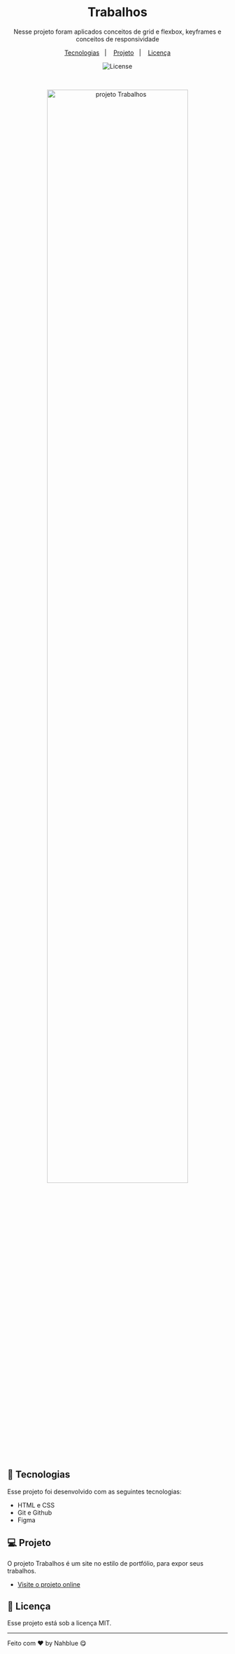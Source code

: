 <h1 align="center"> Trabalhos </h1>

<p align="center">
Nesse projeto foram aplicados conceitos de grid e flexbox, keyframes e conceitos de responsividade <br/>
</p>

<p align="center">
  <a href="#-tecnologias">Tecnologias</a>&nbsp;&nbsp;&nbsp;|&nbsp;&nbsp;&nbsp;
  <a href="#-projeto">Projeto</a>&nbsp;&nbsp;&nbsp;|&nbsp;&nbsp;&nbsp;
  <a href="#memo-licença">Licença</a>
</p>

<p align="center">
  <img alt="License" src="https://img.shields.io/static/v1?label=license&message=MIT&color=49AA26&labelColor=000000">
</p>

<br>

<p align="center">
  <img alt="projeto Trabalhos" src="https://i.imgur.com/HTryNk3.png" width="80%">
</p>

## 🚀 Tecnologias

Esse projeto foi desenvolvido com as seguintes tecnologias:

- HTML e CSS
- Git e Github
- Figma

## 💻 Projeto

O projeto Trabalhos é um site no estilo de portfólio, para expor seus trabalhos.

- [Visite o projeto online](https://nahblue.github.io/trabalhos-page/)

## :memo: Licença

Esse projeto está sob a licença MIT.

---

Feito com ♥ by Nahblue 😋
